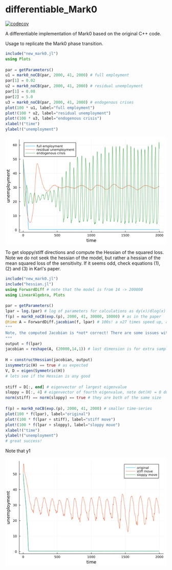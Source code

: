 # differentiable_Mark0

[![codecov](https://codecov.io/gh/devetak-m/differentiable_Mark0/branch/main/graph/badge.svg?token=XO5413B03O)](https://codecov.io/gh/devetak-m/differentiable_Mark0)

A differentiable implementation of Mark0 based on the original C++ code.

Usage to replicate the Mark0 phase transition.

```julia
include("new_mark0.jl")
using Plots

par = getParameters()
u1 = mark0_noCB(par, 2000, 41, 2000) # full employment
par[1] = 0.02
u2 = mark0_noCB(par, 2000, 41, 2000) # residual unemployment
par[1] = 0.08
par[2] = 5.0
u3 = mark0_noCB(par, 2000, 41, 2000) # endogenous crises
plot(100 * u1, label="full employment")
plot!(100 * u2, label="residual unemployment")
plot!(100 * u3, label="endogenous crisis")
xlabel!("time")
ylabel!("unemployment")
```


![plot](./plots/example.png)

To get sloppy/stiff directions and compute the Hessian of the squared loss. Note we do not seek the hessian of the model, but rather a hessian of the mean squared loss of the sensitivity. If it seems odd, check equations (1), (2) and (3) in Karl's paper.

```julia
include("new_mark0.jl")
include("hessian.jl")
using ForwardDiff # note that the model is from 14 -> 200000 
using LinearAlgebra, Plots

par = getParameters()
lpar = log.(par) # log of parameters for calculations as dy(x)/dlog(x) = dy(e^u) / du <- i think?!
f(p) = mark0_noCB(exp.(p), 2000, 41, 30000, 10000) # as in the paper
@time A = ForwardDiff.jacobian(f, lpar) # 100s! a x27 times speed up, also note there is no need for such a long time series
"""
Note, the computed Jacobian is *not* correct! There are some issues with AD to clean up!
"""
output = f(lpar)
jacobian = reshape(A, (20000,14,1)) # last dimension is for extra sampling

H = constructHessian(jacobian, output)
issymmetric(H) == true # as expected
V, D = eigen(Symmetric(H))
# lets see if the Hessian is any good

stiff = D[:, end] # eigenvector of largest eigenvalue
sloppy = D[:, 4] # eigenvector of fourth eigenvalue, note det(H) = 0 due to jacobian not being correct
norm(stiff) == norm(sloppy) == true # they are both of the same size

f(p) = mark0_noCB(exp.(p), 2000, 41, 2000) # smaller time-series
plot(100 * f(lpar), label="original")
plot!(100 * f(lpar + stiff), label="stiff move")
plot!(100 * f(lpar + sloppy), label="sloppy move")
xlabel!("time")
ylabel!("unemployment")
# great success!
```

Note that y1 


![plot](./plots/exampleHessian.png)
